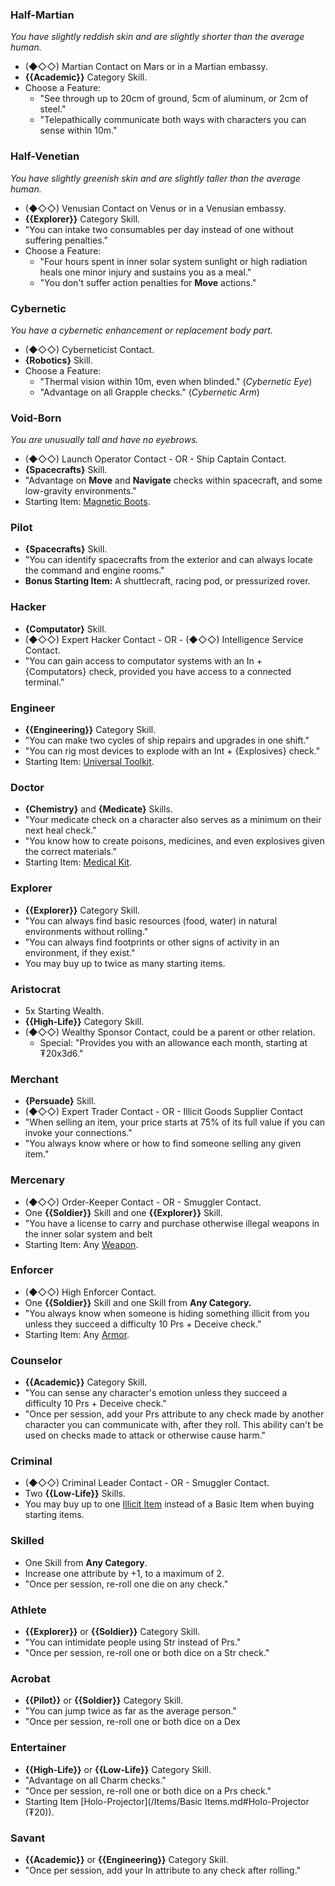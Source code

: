 ### Half-Martian
_You have slightly reddish skin and are slightly shorter than the average human._
- (◆◇◇) Martian Contact on Mars or in a Martian embassy.
- **{{Academic}}** Category Skill.
- Choose a Feature:
    - "See through up to 20cm of ground, 5cm of aluminum, or 2cm of steel."
    - "Telepathically communicate both ways with characters you can sense within 10m."
### Half-Venetian
_You have slightly greenish skin and are slightly taller than the average human._
- (◆◇◇) Venusian Contact on Venus or in a Venusian embassy.
- **{{Explorer}}** Category Skill.
- "You can intake two consumables per day instead of one without suffering penalties."
- Choose a Feature:
    - "Four hours spent in inner solar system sunlight or high radiation heals one minor injury and sustains you as a meal."
    - "You don't suffer action penalties for **Move** actions."
### Cybernetic
_You have a cybernetic enhancement or replacement body part._
- (◆◇◇) Cyberneticist Contact.
- **{Robotics}** Skill.
- Choose a Feature:
    - "Thermal vision within 10m, even when blinded." (_Cybernetic Eye_)
    - "Advantage on all Grapple checks." (_Cybernetic Arm_)
### Void-Born
_You are unusually tall and have no eyebrows._
- (◆◇◇) Launch Operator Contact - OR - Ship Captain Contact.
- **{Spacecrafts}** Skill.
- "Advantage on **Move** and **Navigate** checks within spacecraft, and some low-gravity environments."
- Starting Item: [Magnetic Boots](<Basic Items.md#Magnetic Boots (₮25)>).
### Pilot
- **{Spacecrafts}** Skill.
- "You can identify spacecrafts from the exterior and can always locate the command and engine rooms."
- **Bonus Starting Item:** A shuttlecraft, racing pod, or pressurized rover.
### Hacker
- **{Computator}** Skill.
- (◆◇◇) Expert Hacker Contact - OR - (◆◇◇) Intelligence Service Contact.
- "You can gain access to computator systems with an In + {Computators} check, provided you have access to a connected terminal."
### Engineer
- **{{Engineering}}** Category Skill.
- "You can make two cycles of ship repairs and upgrades in one shift."
- "You can rig most devices to explode with an Int + {Explosives} check."
- Starting Item: [Universal Toolkit](<Basic Items.md#Universal Toolkit (₮25)>).
### Doctor
- **{Chemistry}** and **{Medicate}** Skills.
- "Your medicate check on a character also serves as a minimum on their next heal check."
- "You know how to create poisons, medicines, and even explosives given the correct materials."
- Starting Item: [Medical Kit](<Basic Items.md#Medical Kit (₮25)>).
### Explorer
- **{{Explorer}}** Category Skill.
- "You can always find basic resources (food, water) in natural environments without rolling."
- "You can always find footprints or other signs of activity in an environment, if they exist."
- You may buy up to twice as many starting items.
### Aristocrat
- 5x Starting Wealth.
- **{{High-Life}}** Category Skill.
- (◆◇◇) Wealthy Sponsor Contact, could be a parent or other relation.
    - Special: "Provides you with an allowance each month, starting at ₮20x3d6."
### Merchant
- **{Persuade}** Skill.
- (◆◇◇) Expert Trader Contact - OR - Illicit Goods Supplier Contact
- "When selling an item, your price starts at 75% of its full value if you can invoke your connections."
- "You always know where or how to find someone selling any given item."
### Mercenary
- (◆◇◇) Order-Keeper Contact - OR - Smuggler Contact.
- One **{{Soldier}}** Skill and one **{{Explorer}}** Skill.
- "You have a license to carry and purchase otherwise illegal weapons in the inner solar system and belt
- Starting Item: Any [Weapon](/Items/Weapons.md).
### Enforcer
- (◆◇◇) High Enforcer Contact.
- One **{{Soldier}}** Skill and one Skill from **Any Category.**
- "You always know when someone is hiding something illicit from you unless they succeed a difficulty 10 Prs + Deceive check."
- Starting Item: Any [Armor](/Items/Armors.md).
### Counselor
- **{{Academic}}** Category Skill.
- "You can sense any character's emotion unless they succeed a difficulty 10 Prs + Deceive check."
- "Once per session, add your Prs attribute to any check made by another character you can communicate with, after they roll. This ability can't be used on checks made to attack or otherwise cause harm."
### Criminal
- (◆◇◇) Criminal Leader Contact - OR - Smuggler Contact.
- Two **{{Low-Life}}** Skills.
- You may buy up to one [Illicit Item](/items/Illicit%20Items.mc) instead of a Basic Item when buying starting items.
### Skilled
- One Skill from **Any Category**.
- Increase one attribute by +1, to a maximum of 2.
- "Once per session, re-roll one die on any check."
### Athlete
- **{{Explorer}}** or **{{Soldier}}** Category Skill.
- "You can intimidate people using Str instead of Prs."
- "Once per session, re-roll one or both dice on a Str check."
### Acrobat
- **{{Pilot}}** or **{{Soldier}}** Category Skill.
- "You can jump twice as far as the average person."
- "Once per session, re-roll one or both dice on a Dex
### Entertainer
- **{{High-Life}}** or **{{Low-Life}}** Category Skill.
- "Advantage on all Charm checks."
- "Once per session, re-roll one or both dice on a Prs check."
- Starting Item [Holo-Projector](/Items/Basic Items.md#Holo-Projector (₮20)).
### Savant
- **{{Academic}}** or **{{Engineering}}** Category Skill.
- "Once per session, add your In attribute to any check after rolling."
